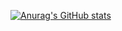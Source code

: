 [![Anurag's GitHub stats](https://github-readme-stats.vercel.app/api?username=takaha4010)](https://github.com/anuraghazra/github-readme-stats)
